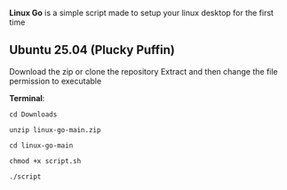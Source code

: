 **Linux Go** is a simple script made to setup your linux desktop for the first time 

## Ubuntu 25.04 (Plucky Puffin)

Download the zip or clone the repository 
Extract and then change the file permission to executable 

**Terminal**: 

`cd Downloads` 

`unzip linux-go-main.zip`

`cd linux-go-main`

`chmod +x script.sh` 

`./script`

